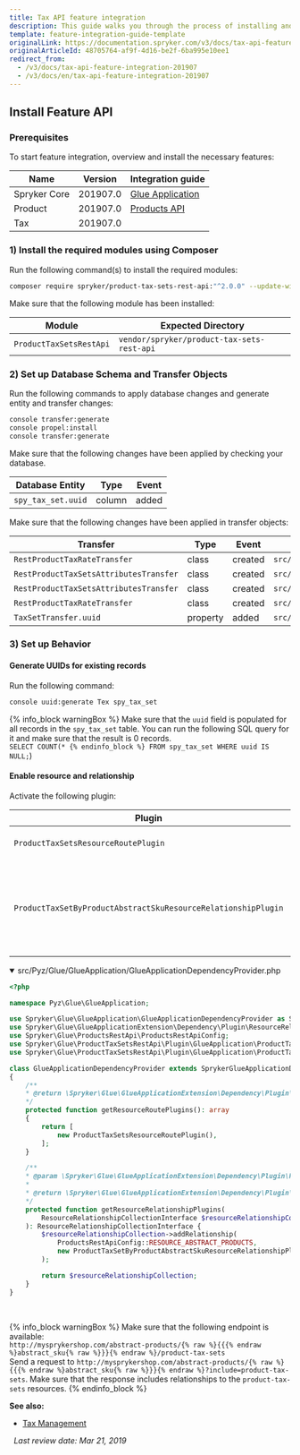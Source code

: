 ```yaml
---
title: Tax API feature integration
description: This guide walks you through the process of installing and configuring the Product Tax Sets API feature in your project.
template: feature-integration-guide-template
originalLink: https://documentation.spryker.com/v3/docs/tax-api-feature-integration-201907
originalArticleId: 48705764-af9f-4d16-be2f-6ba995e10ee1
redirect_from:
  - /v3/docs/tax-api-feature-integration-201907
  - /v3/docs/en/tax-api-feature-integration-201907
---
```


## Install Feature API
### Prerequisites
To start feature integration, overview and install the necessary features:

| Name | Version | Integration guide |
| --- | --- | --- |
| Spryker Core | 201907.0 | [Glue Application](/docs/scos/dev/feature-integration-guides/{{page.version}}/glue-api/glue-api-glue-application-feature-integration.html) |
| Product | 201907.0 | [Products API](/docs/scos/dev/feature-integration-guides/{{page.version}}/glue-api/product-api-feature-integration.html) |
| Tax | 201907.0 |  |

### 1) Install the required modules using Composer
Run the following command(s) to install the required modules:

```bash
composer require spryker/product-tax-sets-rest-api:"^2.0.0" --update-with-dependencies
```

<section contenteditable="false" class="warningBox"><div class="content">

Make sure that the following module has been installed:

| Module | Expected Directory |
| --- | --- |
| `ProductTaxSetsRestApi` | `vendor/spryker/product-tax-sets-rest-api` |  
</div></section>

### 2) Set up Database Schema and Transfer Objects
Run the following commands to apply database changes and generate entity and transfer changes:

```bash
console transfer:generate
console propel:install
console transfer:generate
```

<section contenteditable="false" class="warningBox"><div class="content">
Make sure that the following changes have been applied by checking your database.    

| Database Entity | Type | Event |
| --- | --- | --- |
| `spy_tax_set.uuid` | column | added |

</div></section>

<section contenteditable="false" class="warningBox"><div class="content">
Make sure that the following changes have been applied in transfer objects:

| Transfer | Type | Event | Path |
| --- | --- | --- | --- |
| `RestProductTaxRateTransfer` | class | created | `src/Generated/Shared/Transfer/RestProductTaxRateTransfer` |
| `RestProductTaxSetsAttributesTransfer` | class | created | `src/Generated/Shared/Transfer/RestProductTaxSetsAttributesTransfer` |
| `RestProductTaxSetsAttributesTransfer` | class | created | `src/Generated/Shared/Transfer/RestProductTaxSetsAttributesTransfer` |
| `RestProductTaxRateTransfer` | class | created | `src/Generated/Shared/Transfer/RestProductTaxSetsAttributesTransfer` |
| `TaxSetTransfer.uuid` | property | added | `src/Generated/Shared/Transfer/TaxSetTransfer` |
</div></section>

### 3) Set up Behavior
#### Generate UUIDs for existing records
Run the following command:

```bash
console uuid:generate Tex spy_tax_set
```

{% info_block warningBox %}
Make sure that the `uuid` field is populated for all records in the `spy_tax_set` table. You can run the following SQL query for it and make sure that the result is 0 records.</br>`SELECT COUNT(*
{% endinfo_block %} FROM spy_tax_set WHERE uuid IS NULL;`)

#### Enable resource and relationship
Activate the following plugin:

| Plugin | Specification | Prerequisites | Namespace |
| --- | --- | --- | --- |
| `ProductTaxSetsResourceRoutePlugin` | Registers the `product-tax` resource. | None | `Spryker\Glue\ProductTaxSetsRestApi\Plugin\GlueApplication` |
| `ProductTaxSetByProductAbstractSkuResourceRelationshipPlugin` | Adds the `product-tax-sets` resource as a relationship to the `abstract-product` resource. |  None | `Spryker\Glue\ProductTaxSetsRestApi\Plugin\GlueApplication` |

<details open>
<summary markdown='span'>src/Pyz/Glue/GlueApplication/GlueApplicationDependencyProvider.php</summary>

```php
<?php

namespace Pyz\Glue\GlueApplication;

use Spryker\Glue\GlueApplication\GlueApplicationDependencyProvider as SprykerGlueApplicationDependencyProvider;
use Spryker\Glue\GlueApplicationExtension\Dependency\Plugin\ResourceRelationshipCollectionInterface;
use Spryker\Glue\ProductsRestApi\ProductsRestApiConfig;
use Spryker\Glue\ProductTaxSetsRestApi\Plugin\GlueApplication\ProductTaxSetByProductAbstractSkuResourceRelationshipPlugin;
use Spryker\Glue\ProductTaxSetsRestApi\Plugin\GlueApplication\ProductTaxSetsResourceRoutePlugin;

class GlueApplicationDependencyProvider extends SprykerGlueApplicationDependencyProvider
{
	/**
	* @return \Spryker\Glue\GlueApplicationExtension\Dependency\Plugin\ResourceRoutePluginInterface[]
	*/
	protected function getResourceRoutePlugins(): array
	{
		return [
			new ProductTaxSetsResourceRoutePlugin(),
		];
	}

	/**
	* @param \Spryker\Glue\GlueApplicationExtension\Dependency\Plugin\ResourceRelationshipCollectionInterface $resourceRelationshipCollection
	*
	* @return \Spryker\Glue\GlueApplicationExtension\Dependency\Plugin\ResourceRelationshipCollectionInterface
	*/
	protected function getResourceRelationshipPlugins(
		ResourceRelationshipCollectionInterface $resourceRelationshipCollection
	): ResourceRelationshipCollectionInterface {
		$resourceRelationshipCollection->addRelationship(
			ProductsRestApiConfig::RESOURCE_ABSTRACT_PRODUCTS,
			new ProductTaxSetByProductAbstractSkuResourceRelationshipPlugin()
		);

		return $resourceRelationshipCollection;
	}
}
```

</br>
</details>

{% info_block warningBox %}
Make sure that the following endpoint is available:</br>`http://mysprykershop.com/abstract-products/{% raw %}{{{% endraw %}abstract_sku{% raw %}}}{% endraw %}/product-tax-sets`</br>Send a request to `http://mysprykershop.com/abstract-products/{% raw %}{{{% endraw %}abstract_sku{% raw %}}}{% endraw %}?include=product-tax-sets`. Make sure that the response includes relationships to the `product-tax-sets` resources.
{% endinfo_block %}

**See also:**

* [Tax Management](/docs/scos/user/features/{{page.version}}/tax-feature-overview.html)

 
*Last review date: Mar 21, 2019*

<!--by Tihran Voitov, Yuliia Boiko-->
